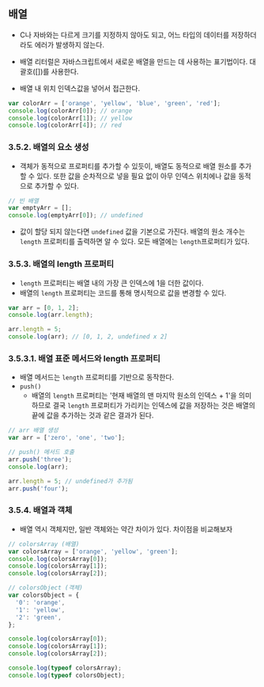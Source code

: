 ## 배열

- C나 자바와는 다르게 크기를 지정하지 않아도 되고, 어느 타입의 데이터를 저장하더라도 에러가 발생하지 않는다.

- 배열 리터럴은 자바스크립트에서 새로운 배열을 만드는 데 사용하는 표기법이다. 대괄호([])를 사용한다.
- 배열 내 위치 인덱스값을 넣어서 접근한다.

```javascript
var colorArr = ['orange', 'yellow', 'blue', 'green', 'red'];
console.log(colorArr[0]); // orange
console.log(colorArr[1]); // yellow
console.log(colorArr[4]); // red
```

### 3.5.2. 배열의 요소 생성

- 객체가 동적으로 프로퍼티를 추가할 수 있듯이, 배열도 동적으로 배열 원소를 추가할 수 있다. 또한 값을 순차적으로 넣을 필요 없이 아무 인덱스 위치에나 값을 동적으로 추가할 수 있다.

```javascript
// 빈 배열
var emptyArr = [];
console.log(emptyArr[0]); // undefined
```

- 값이 할당 되지 않는다면 `undefined` 값을 기본으로 가진다. 배열의 원소 개수는 `length` 프로퍼티를 출력하면 알 수 있다. 모든 배열에는 `length`프로퍼티가 있다.

### 3.5.3. 배열의 length 프로퍼티

- `length` 프로퍼티는 배열 내의 가장 큰 인덱스에 1을 더한 값이다.
- 배열의 `length` 프로퍼티는 코드를 통해 명시적으로 값을 변경할 수 있다.

```javascript
var arr = [0, 1, 2];
console.log(arr.length);

arr.length = 5;
console.log(arr); // [0, 1, 2, undefined x 2]
```

### 3.5.3.1. 배열 표준 메서드와 length 프로퍼티

- 배열 메서드는 `length` 프로퍼티를 기반으로 동작한다.
- `push()`
  - 배열의 `length` 프로퍼티는 '현재 배열의 맨 마지막 원소의 인덱스 + 1'을 의미하므로 결국 `length` 프로퍼티가 가리키는 인덱스에 값을 저장하는 것은 배열의 끝에 값을 추가하는 것과 같은 결과가 된다.

```javascript
// arr 배열 생성
var arr = ['zero', 'one', 'two'];

// push() 메서드 호출
arr.push('three');
console.log(arr);

arr.length = 5; // undefined가 추가됨
arr.push('four');
```

### 3.5.4. 배열과 객체

- 배열 역시 객체지만, 일반 객체와는 약간 차이가 있다. 차이점을 비교해보자

```javascript
// colorsArray (배열)
var colorsArray = ['orange', 'yellow', 'green'];
console.log(colorsArray[0]);
console.log(colorsArray[1]);
console.log(colorsArray[2]);

// colorsObject (객체)
var colorsObject = {
  '0': 'orange',
  '1': 'yellow',
  '2': 'green',
};

console.log(colorsArray[0]);
console.log(colorsArray[1]);
console.log(colorsArray[2]);

console.log(typeof colorsArray);
console.log(typeof colorsObject);
```
